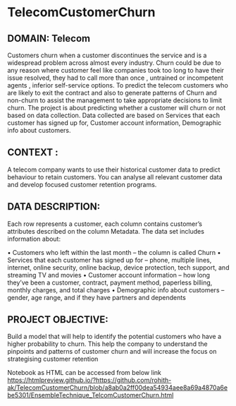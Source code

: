 # TelecomCustomerChurn

## DOMAIN: Telecom
Customers churn when a customer discontinues the service and  is a widespread problem across almost every industry. Churn could be due to any reason where customer feel like companies took too long to have their issue resolved, they had to call more than once , untrained or incompetent agents , inferior self-service options. To predict the telecom customers who are likely to exit the contract and also to generate patterns of Churn and non-churn to assist the management to take appropriate decisions to limit churn. The project is about predicting whether a customer will churn or not based on data collection. Data collected are based on  Services that each customer has signed up for, Customer account information, Demographic info about customers.


## CONTEXT :
A telecom company wants to use their historical customer data to predict behaviour to retain customers. You can 
analyse all relevant customer data and develop focused customer retention programs.

## DATA DESCRIPTION:
Each row represents a customer, each column contains customer’s attributes described on the column Metadata. The data set includes information about:

• Customers who left within the last month – the column is called Churn
• Services that each customer has signed up for – phone, multiple lines, internet, online security, 
online backup, device protection, tech support, and streaming TV and movies
• Customer account information – how long they’ve been a customer, contract, payment method, paperless billing, monthly 
charges, and total charges
• Demographic info about customers – gender, age range, and if they have partners and dependents

## PROJECT OBJECTIVE:
Build a model that will help to identify the potential customers who have a higher probability to churn. 
This help the company to understand the pinpoints and patterns of customer churn and will increase the focus on strategising customer retention

Notebook as HTML can be accessed from below link
https://htmlpreview.github.io/?https://github.com/rohith-ak/TelecomCustomerChurn/blob/a8ab0a2ff00dea54934aee8a69a4870a6ebe5301/EnsembleTechnique_TelcomCustomerChurn.html
